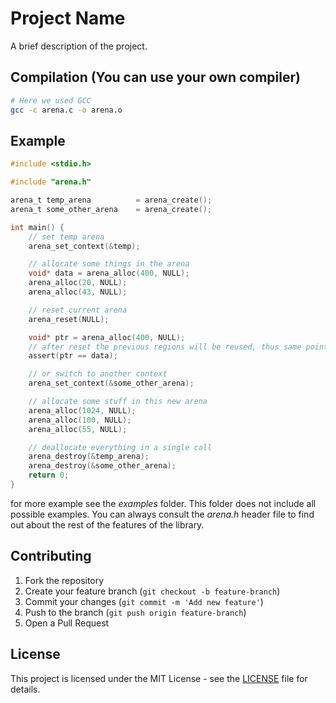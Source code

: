 # Project Name

A brief description of the project.

## Compilation (You can use your own compiler)

```sh
# Here we used GCC
gcc -c arena.c -o arena.o
```

## Example

```C
#include <stdio.h>

#include "arena.h"

arena_t temp_arena          = arena_create();
arena_t some_other_arena    = arena_create();

int main() {
    // set temp arena
    arena_set_context(&temp);

    // allocate some things in the arena
    void* data = arena_alloc(400, NULL);
    arena_alloc(20, NULL);
    arena_alloc(43, NULL);

    // reset current arena
    arena_reset(NULL);

    void* ptr = arena_alloc(400, NULL);
    // after reset the previous regions will be reused, thus same pointers
    assert(ptr == data);

    // or switch to another context    
    arena_set_context(&some_other_arena);

    // allocate some stuff in this new arena
    arena_alloc(1024, NULL);
    arena_alloc(100, NULL);
    arena_alloc(55, NULL);

    // deallocate everything in a single call
    arena_destroy(&temp_arena);
    arena_destroy(&some_other_arena);
    return 0;
}
```

for more example see the *examples* folder. This folder does not include
all possible examples. You can always consult the *arena.h* header file to 
find out about the rest of the features of the library.

## Contributing

1. Fork the repository
2. Create your feature branch (`git checkout -b feature-branch`)
3. Commit your changes (`git commit -m 'Add new feature'`)
4. Push to the branch (`git push origin feature-branch`)
5. Open a Pull Request

## License

This project is licensed under the MIT License - see the [LICENSE](LICENSE) file for details.

